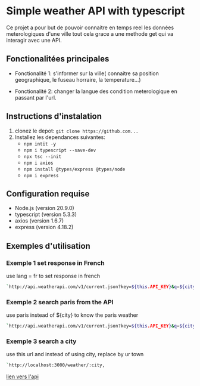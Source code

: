 # Simple weather API with typescript
Ce projet a pour but de pouvoir connaitre en temps reel les données meterologiques d'une ville tout cela grace a une methode get qui va interagir avec une API.

## Fonctionalitées principales
- Fonctionalité 1: s'informer sur la ville( connaitre sa position geographique, le fuseau horraire, la temperature...)

- Fonctionalité 2: changer la langue des condition meterologique en passant par l'url.


## Instructions d'instalation
1. clonez le depot: `git clone https://github.com...`
2. Installez les dependances suivantes: 
    - `npm intit -y`
    - `npm i typescript --save-dev`
    - `npx tsc --init`
    - `npm i axios`
    - `npm install @types/express @types/node`
    - `npm i express`


## Configuration requise
- Node.js (version 20.9.0)
- typescript (version 5.3.3)
- axios (version 1.6.7)
- express (version 4.18.2)

## Exemples d'utilisation

### Exemple 1 set response in French
use lang = fr to set response in french
```bash
`http://api.weatherapi.com/v1/current.json?key=${this.API_KEY}&q=${city}&lang=fr`
```

### Exemple 2 search paris from the API
use paris instead of ${city} to know the paris weather
```bash
`http://api.weatherapi.com/v1/current.json?key=${this.API_KEY}&q=${city}&lang=fr`
```

### Exemple 3 search a city 
use this url and instead of using city, replace by ur town
```bash
`http://localhost:3000/weather/:city,
```




[ lien vers l'api](https://www.weatherapi.com/)


